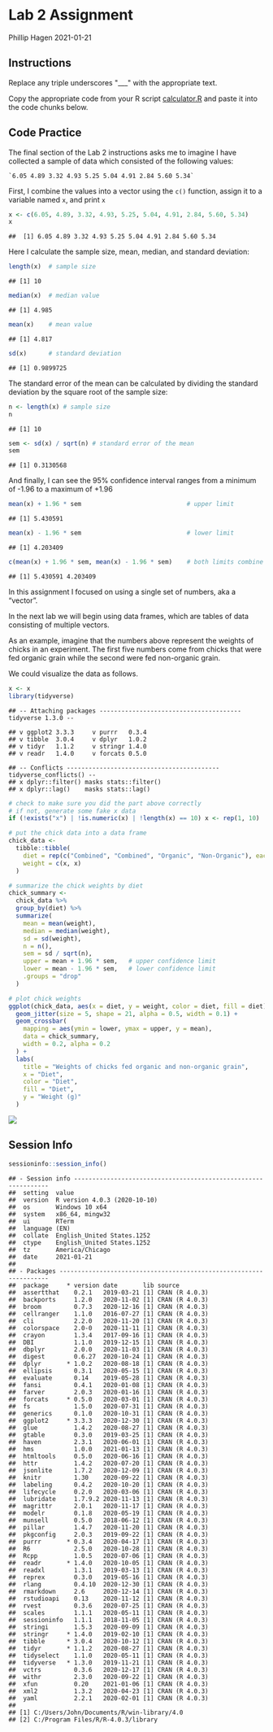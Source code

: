 Lab 2 Assignment
================
Phillip Hagen
2021-01-21

## Instructions

Replace any triple underscores "\_\_\_" with the appropriate text.

Copy the appropriate code from your R script
[calculator.R](calculator.R) and paste it into the code chunks below.

## Code Practice

The final section of the Lab 2 instructions asks me to imagine I have
collected a sample of data which consisted of the following values:

    `6.05 4.89 3.32 4.93 5.25 5.04 4.91 2.84 5.60 5.34`

First, I combine the values into a vector using the `c()` function,
assign it to a variable named `x`, and print `x`

``` r
x <- c(6.05, 4.89, 3.32, 4.93, 5.25, 5.04, 4.91, 2.84, 5.60, 5.34)
x
```

    ##  [1] 6.05 4.89 3.32 4.93 5.25 5.04 4.91 2.84 5.60 5.34

Here I calculate the sample size, mean, median, and standard deviation:

``` r
length(x)  # sample size
```

    ## [1] 10

``` r
median(x)  # median value
```

    ## [1] 4.985

``` r
mean(x)    # mean value
```

    ## [1] 4.817

``` r
sd(x)      # standard deviation
```

    ## [1] 0.9899725

The standard error of the mean can be calculated by dividing the
standard deviation by the square root of the sample size:

``` r
n <- length(x) # sample size
n
```

    ## [1] 10

``` r
sem <- sd(x) / sqrt(n) # standard error of the mean
sem
```

    ## [1] 0.3130568

And finally, I can see the 95% confidence interval ranges from a minimum
of -1.96 to a maximum of +1.96

``` r
mean(x) + 1.96 * sem                             # upper limit
```

    ## [1] 5.430591

``` r
mean(x) - 1.96 * sem                             # lower limit
```

    ## [1] 4.203409

``` r
c(mean(x) + 1.96 * sem, mean(x) - 1.96 * sem)    # both limits combine
```

    ## [1] 5.430591 4.203409

In this assignment I focused on using a single set of numbers, aka a
“vector”.

In the next lab we will begin using data frames, which are tables of
data consisting of multiple vectors.

As an example, imagine that the numbers above represent the weights of
chicks in an experiment. The first five numbers come from chicks that
were fed organic grain while the second were fed non-organic grain.

We could visualize the data as follows.

``` r
x <- x
library(tidyverse)
```

    ## -- Attaching packages --------------------------------------- tidyverse 1.3.0 --

    ## v ggplot2 3.3.3     v purrr   0.3.4
    ## v tibble  3.0.4     v dplyr   1.0.2
    ## v tidyr   1.1.2     v stringr 1.4.0
    ## v readr   1.4.0     v forcats 0.5.0

    ## -- Conflicts ------------------------------------------ tidyverse_conflicts() --
    ## x dplyr::filter() masks stats::filter()
    ## x dplyr::lag()    masks stats::lag()

``` r
# check to make sure you did the part above correctly
# if not, generate some fake x data
if (!exists("x") | !is.numeric(x) | !length(x) == 10) x <- rep(1, 10)

# put the chick data into a data frame
chick_data <-
  tibble::tibble(
    diet = rep(c("Combined", "Combined", "Organic", "Non-Organic"), each = 5),
    weight = c(x, x)
  )

# summarize the chick weights by diet
chick_summary <-
  chick_data %>% 
  group_by(diet) %>% 
  summarize(
    mean = mean(weight),
    median = median(weight),
    sd = sd(weight),
    n = n(),
    sem = sd / sqrt(n),
    upper = mean + 1.96 * sem,   # upper confidence limit
    lower = mean - 1.96 * sem,   # lower confidence limit
    .groups = "drop"
  )

# plot chick weights
ggplot(chick_data, aes(x = diet, y = weight, color = diet, fill = diet)) +
  geom_jitter(size = 5, shape = 21, alpha = 0.5, width = 0.1) +
  geom_crossbar(
    mapping = aes(ymin = lower, ymax = upper, y = mean), 
    data = chick_summary,
    width = 0.2, alpha = 0.2
  ) +
  labs(
    title = "Weights of chicks fed organic and non-organic grain",
    x = "Diet",
    color = "Diet",
    fill = "Diet",
    y = "Weight (g)"
  )
```

![](assignment_files/figure-gfm/unnamed-chunk-1-1.png)<!-- -->

## Session Info

``` r
sessioninfo::session_info()
```

    ## - Session info ---------------------------------------------------------------
    ##  setting  value                       
    ##  version  R version 4.0.3 (2020-10-10)
    ##  os       Windows 10 x64              
    ##  system   x86_64, mingw32             
    ##  ui       RTerm                       
    ##  language (EN)                        
    ##  collate  English_United States.1252  
    ##  ctype    English_United States.1252  
    ##  tz       America/Chicago             
    ##  date     2021-01-21                  
    ## 
    ## - Packages -------------------------------------------------------------------
    ##  package     * version date       lib source        
    ##  assertthat    0.2.1   2019-03-21 [1] CRAN (R 4.0.3)
    ##  backports     1.2.0   2020-11-02 [1] CRAN (R 4.0.3)
    ##  broom         0.7.3   2020-12-16 [1] CRAN (R 4.0.3)
    ##  cellranger    1.1.0   2016-07-27 [1] CRAN (R 4.0.3)
    ##  cli           2.2.0   2020-11-20 [1] CRAN (R 4.0.3)
    ##  colorspace    2.0-0   2020-11-11 [1] CRAN (R 4.0.3)
    ##  crayon        1.3.4   2017-09-16 [1] CRAN (R 4.0.3)
    ##  DBI           1.1.0   2019-12-15 [1] CRAN (R 4.0.3)
    ##  dbplyr        2.0.0   2020-11-03 [1] CRAN (R 4.0.3)
    ##  digest        0.6.27  2020-10-24 [1] CRAN (R 4.0.3)
    ##  dplyr       * 1.0.2   2020-08-18 [1] CRAN (R 4.0.3)
    ##  ellipsis      0.3.1   2020-05-15 [1] CRAN (R 4.0.3)
    ##  evaluate      0.14    2019-05-28 [1] CRAN (R 4.0.3)
    ##  fansi         0.4.1   2020-01-08 [1] CRAN (R 4.0.3)
    ##  farver        2.0.3   2020-01-16 [1] CRAN (R 4.0.3)
    ##  forcats     * 0.5.0   2020-03-01 [1] CRAN (R 4.0.3)
    ##  fs            1.5.0   2020-07-31 [1] CRAN (R 4.0.3)
    ##  generics      0.1.0   2020-10-31 [1] CRAN (R 4.0.3)
    ##  ggplot2     * 3.3.3   2020-12-30 [1] CRAN (R 4.0.3)
    ##  glue          1.4.2   2020-08-27 [1] CRAN (R 4.0.3)
    ##  gtable        0.3.0   2019-03-25 [1] CRAN (R 4.0.3)
    ##  haven         2.3.1   2020-06-01 [1] CRAN (R 4.0.3)
    ##  hms           1.0.0   2021-01-13 [1] CRAN (R 4.0.3)
    ##  htmltools     0.5.0   2020-06-16 [1] CRAN (R 4.0.3)
    ##  httr          1.4.2   2020-07-20 [1] CRAN (R 4.0.3)
    ##  jsonlite      1.7.2   2020-12-09 [1] CRAN (R 4.0.3)
    ##  knitr         1.30    2020-09-22 [1] CRAN (R 4.0.3)
    ##  labeling      0.4.2   2020-10-20 [1] CRAN (R 4.0.3)
    ##  lifecycle     0.2.0   2020-03-06 [1] CRAN (R 4.0.3)
    ##  lubridate     1.7.9.2 2020-11-13 [1] CRAN (R 4.0.3)
    ##  magrittr      2.0.1   2020-11-17 [1] CRAN (R 4.0.3)
    ##  modelr        0.1.8   2020-05-19 [1] CRAN (R 4.0.3)
    ##  munsell       0.5.0   2018-06-12 [1] CRAN (R 4.0.3)
    ##  pillar        1.4.7   2020-11-20 [1] CRAN (R 4.0.3)
    ##  pkgconfig     2.0.3   2019-09-22 [1] CRAN (R 4.0.3)
    ##  purrr       * 0.3.4   2020-04-17 [1] CRAN (R 4.0.3)
    ##  R6            2.5.0   2020-10-28 [1] CRAN (R 4.0.3)
    ##  Rcpp          1.0.5   2020-07-06 [1] CRAN (R 4.0.3)
    ##  readr       * 1.4.0   2020-10-05 [1] CRAN (R 4.0.3)
    ##  readxl        1.3.1   2019-03-13 [1] CRAN (R 4.0.3)
    ##  reprex        0.3.0   2019-05-16 [1] CRAN (R 4.0.3)
    ##  rlang         0.4.10  2020-12-30 [1] CRAN (R 4.0.3)
    ##  rmarkdown     2.6     2020-12-14 [1] CRAN (R 4.0.3)
    ##  rstudioapi    0.13    2020-11-12 [1] CRAN (R 4.0.3)
    ##  rvest         0.3.6   2020-07-25 [1] CRAN (R 4.0.3)
    ##  scales        1.1.1   2020-05-11 [1] CRAN (R 4.0.3)
    ##  sessioninfo   1.1.1   2018-11-05 [1] CRAN (R 4.0.3)
    ##  stringi       1.5.3   2020-09-09 [1] CRAN (R 4.0.3)
    ##  stringr     * 1.4.0   2019-02-10 [1] CRAN (R 4.0.3)
    ##  tibble      * 3.0.4   2020-10-12 [1] CRAN (R 4.0.3)
    ##  tidyr       * 1.1.2   2020-08-27 [1] CRAN (R 4.0.3)
    ##  tidyselect    1.1.0   2020-05-11 [1] CRAN (R 4.0.3)
    ##  tidyverse   * 1.3.0   2019-11-21 [1] CRAN (R 4.0.3)
    ##  vctrs         0.3.6   2020-12-17 [1] CRAN (R 4.0.3)
    ##  withr         2.3.0   2020-09-22 [1] CRAN (R 4.0.3)
    ##  xfun          0.20    2021-01-06 [1] CRAN (R 4.0.3)
    ##  xml2          1.3.2   2020-04-23 [1] CRAN (R 4.0.3)
    ##  yaml          2.2.1   2020-02-01 [1] CRAN (R 4.0.3)
    ## 
    ## [1] C:/Users/John/Documents/R/win-library/4.0
    ## [2] C:/Program Files/R/R-4.0.3/library
